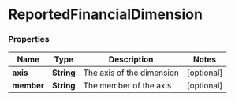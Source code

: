 # ReportedFinancialDimension

### Properties
Name | Type | Description | Notes
------------ | ------------- | ------------- | -------------
**axis** | **String** | The axis of the dimension | [optional] 
**member** | **String** | The member of the axis | [optional] 



